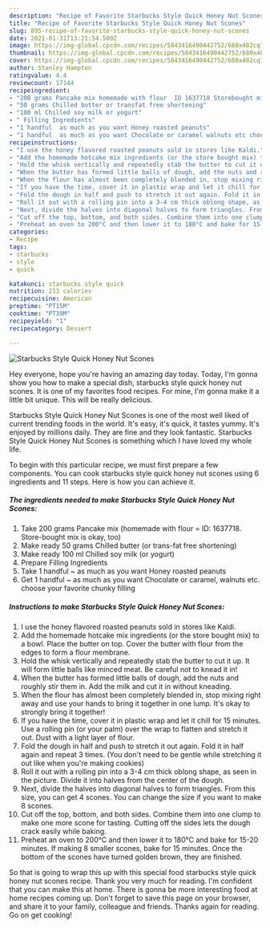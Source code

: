 ```yaml
---
description: "Recipe of Favorite Starbucks Style Quick Honey Nut Scones"
title: "Recipe of Favorite Starbucks Style Quick Honey Nut Scones"
slug: 895-recipe-of-favorite-starbucks-style-quick-honey-nut-scones
date: 2021-01-31T13:21:54.500Z
image: https://img-global.cpcdn.com/recipes/5843416490442752/680x482cq70/starbucks-style-quick-honey-nut-scones-recipe-main-photo.jpg
thumbnail: https://img-global.cpcdn.com/recipes/5843416490442752/680x482cq70/starbucks-style-quick-honey-nut-scones-recipe-main-photo.jpg
cover: https://img-global.cpcdn.com/recipes/5843416490442752/680x482cq70/starbucks-style-quick-honey-nut-scones-recipe-main-photo.jpg
author: Stanley Hampton
ratingvalue: 4.4
reviewcount: 17144
recipeingredient:
- "200 grams Pancake mix homemade with flour  ID 1637718 Storebought mix is okay too"
- "50 grams Chilled butter or transfat free shortening"
- "100 ml Chilled soy milk or yogurt"
- " Filling Ingredients"
- "1 handful  as much as you want Honey roasted peanuts"
- "1 handful  as much as you want Chocolate or caramel walnuts etc choose your favorite chunky filling"
recipeinstructions:
- "I use the honey flavored roasted peanuts sold in stores like Kaldi."
- "Add the homemade hotcake mix ingredients (or the store bought mix) to a bowl. Place the butter on top. Cover the butter with flour from the edges to form a flour membrane."
- "Hold the whisk vertically and repeatedly stab the butter to cut it up. It will form little balls like minced meat. Be careful not to knead it in!"
- "When the butter has formed little balls of dough, add the nuts and roughly stir them in. Add the milk and cut it in without kneading."
- "When the flour has almost been completely blended in, stop mixing right away and use your hands to bring it together in one lump. It&#39;s okay to strongly bring it together!"
- "If you have the time, cover it in plastic wrap and let it chill for 15 minutes. Use a rolling pin (or your palm) over the wrap to flatten and stretch it out. Dust with a light layer of flour."
- "Fold the dough in half and push to stretch it out again. Fold it in half again and repeat 3 times. (You don&#39;t need to be gentle while stretching it out like when you&#39;re making cookies)"
- "Roll it out with a rolling pin into a 3-4 cm thick oblong shape, as seen in the picture. Divide it into halves from the center of the dough."
- "Next, divide the halves into diagonal halves to form triangles. From this size, you can get 4 scones. You can change the size if you want to make 8 scones."
- "Cut off the top, bottom, and both sides. Combine them into one clump to make one more scone for tasting. Cutting off the sides lets the dough crack easily while baking."
- "Preheat an oven to 200°C and then lower it to 180°C and bake for 15-20 minutes. If making 8 smaller scones, bake for 15 minutes. Once the bottom of the scones have turned golden brown, they are finished."
categories:
- Recipe
tags:
- starbucks
- style
- quick

katakunci: starbucks style quick 
nutrition: 213 calories
recipecuisine: American
preptime: "PT15M"
cooktime: "PT39M"
recipeyield: "1"
recipecategory: Dessert

---
```



![Starbucks Style Quick Honey Nut Scones](https://img-global.cpcdn.com/recipes/5843416490442752/680x482cq70/starbucks-style-quick-honey-nut-scones-recipe-main-photo.jpg)

Hey everyone, hope you're having an amazing day today. Today, I'm gonna show you how to make a special dish, starbucks style quick honey nut scones. It is one of my favorites food recipes. For mine, I'm gonna make it a little bit unique. This will be really delicious.



Starbucks Style Quick Honey Nut Scones is one of the most well liked of current trending foods in the world. It's easy, it's quick, it tastes yummy. It's enjoyed by millions daily. They are fine and they look fantastic. Starbucks Style Quick Honey Nut Scones is something which I have loved my whole life.


To begin with this particular recipe, we must first prepare a few components. You can cook starbucks style quick honey nut scones using 6 ingredients and 11 steps. Here is how you can achieve it.

<!--inarticleads1-->

##### The ingredients needed to make Starbucks Style Quick Honey Nut Scones:

1. Take 200 grams Pancake mix (homemade with flour = ID: 1637718. Store-bought mix is okay, too)
1. Make ready 50 grams Chilled butter (or trans-fat free shortening)
1. Make ready 100 ml Chilled soy milk (or yogurt)
1. Prepare  Filling Ingredients
1. Take 1 handful ~ as much as you want Honey roasted peanuts
1. Get 1 handful ~ as much as you want Chocolate or caramel, walnuts etc. choose your favorite chunky filling




<!--inarticleads2-->

##### Instructions to make Starbucks Style Quick Honey Nut Scones:

1. I use the honey flavored roasted peanuts sold in stores like Kaldi.
1. Add the homemade hotcake mix ingredients (or the store bought mix) to a bowl. Place the butter on top. Cover the butter with flour from the edges to form a flour membrane.
1. Hold the whisk vertically and repeatedly stab the butter to cut it up. It will form little balls like minced meat. Be careful not to knead it in!
1. When the butter has formed little balls of dough, add the nuts and roughly stir them in. Add the milk and cut it in without kneading.
1. When the flour has almost been completely blended in, stop mixing right away and use your hands to bring it together in one lump. It&#39;s okay to strongly bring it together!
1. If you have the time, cover it in plastic wrap and let it chill for 15 minutes. Use a rolling pin (or your palm) over the wrap to flatten and stretch it out. Dust with a light layer of flour.
1. Fold the dough in half and push to stretch it out again. Fold it in half again and repeat 3 times. (You don&#39;t need to be gentle while stretching it out like when you&#39;re making cookies)
1. Roll it out with a rolling pin into a 3-4 cm thick oblong shape, as seen in the picture. Divide it into halves from the center of the dough.
1. Next, divide the halves into diagonal halves to form triangles. From this size, you can get 4 scones. You can change the size if you want to make 8 scones.
1. Cut off the top, bottom, and both sides. Combine them into one clump to make one more scone for tasting. Cutting off the sides lets the dough crack easily while baking.
1. Preheat an oven to 200°C and then lower it to 180°C and bake for 15-20 minutes. If making 8 smaller scones, bake for 15 minutes. Once the bottom of the scones have turned golden brown, they are finished.




So that is going to wrap this up with this special food starbucks style quick honey nut scones recipe. Thank you very much for reading. I'm confident that you can make this at home. There is gonna be more interesting food at home recipes coming up. Don't forget to save this page on your browser, and share it to your family, colleague and friends. Thanks again for reading. Go on get cooking!

